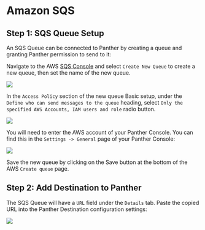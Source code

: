 # Amazon SQS

## Step 1: SQS Queue Setup

An SQS Queue can be connected to Panther by creating a queue and granting Panther permission to send to it:

Navigate to the AWS [SQS Console](https://console.aws.amazon.com/sqs/home) and select `Create New Queue` to create a new queue, then set the name of the new queue.

![](<../.gitbook/assets/sqs1 (9) (2) (15).png>)

In the `Access Policy` section of the new queue Basic setup, under the `Define who can send messages to the queue` heading, select `Only the specified AWS Accounts, IAM users and role` radio button.

![](<../.gitbook/assets/sqs2 (9) (3) (15).png>)

You will need to enter the AWS account of your Panther Console. You can find this in the `Settings -> General` page of your Panther Console:

![](<../.gitbook/assets/sqs3 (9) (4) (17).png>)

Save the new queue by clicking on the Save button at the bottom of the AWS `Create queue` page.

## Step 2: Add Destination to Panther

The SQS Queue will have a `URL` field under the `Details` tab. Paste the copied URL into the Panther Destination configuration settings:

![](<../.gitbook/assets/sqs-panther (7) (7) (4) (8).png>)
